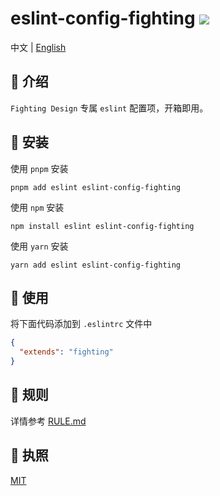 # eslint-config-fighting <a href="https://www.npmjs.com/package/eslint-config-fighting"><img src="https://badgen.net/npm/v/eslint-config-fighting" /></a>

中文 | <a href="https://github.com/FightingDesign/fighting-design/blob/master/packages/eslint-config/README.en-US.md">English</a>

## 🤟 介绍

`Fighting Design` 专属 `eslint` 配置项，开箱即用。

## 🔑 安装

使用 `pnpm` 安装

```shell
pnpm add eslint eslint-config-fighting
```

使用 `npm` 安装

```shell
npm install eslint eslint-config-fighting
```

使用 `yarn` 安装

```shell
yarn add eslint eslint-config-fighting
```

## 🐳 使用

将下面代码添加到 `.eslintrc` 文件中

```json
{
  "extends": "fighting"
}
```

## 🚧 规则

详情参考 [RULE.md](https://github.com/FightingDesign/fighting-design/blob/master/packages/eslint-config/RULE.md)

## 💬 执照

[MIT](https://github.com/FightingDesign/fighting-design/blob/master/packages/eslint-config/LICENSE)

